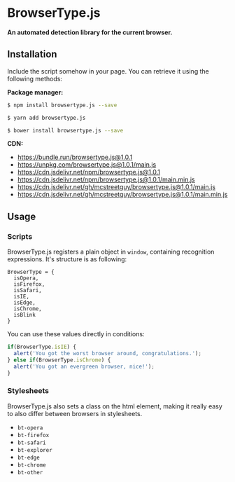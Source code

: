 # BrowserType.js
**An automated detection library for the current browser.**

## Installation
Include the script somehow in your page. You can retrieve it using the following methods:

**Package manager:**     
``` bash
$ npm install browsertype.js --save

$ yarn add browsertype.js

$ bower install browsertype.js --save
```

**CDN:**     
- https://bundle.run/browsertype.js@1.0.1
- https://unpkg.com/browsertype.js@1.0.1/main.js
- https://cdn.jsdelivr.net/npm/browsertype.js@1.0.1
- https://cdn.jsdelivr.net/npm/browsertype.js@1.0.1/main.min.js
- https://cdn.jsdelivr.net/gh/mcstreetguy/browsertype.js@1.0.1/main.js
- https://cdn.jsdelivr.net/gh/mcstreetguy/browsertype.js@1.0.1/main.min.js

## Usage
### Scripts
BrowserType.js registers a plain object in `window`, containing recognition expressions. It's structure is as following:

```
BrowserType = {
  isOpera,
  isFirefox,
  isSafari,
  isIE,
  isEdge,
  isChrome,
  isBlink
}
```

You can use these values directly in conditions:

``` javascript
if(BrowserType.isIE) {
  alert('You got the worst browser around, congratulations.');
} else if(BrowserType.isChrome) {
  alert('You got an evergreen browser, nice!');
}
```

### Stylesheets
BrowserType.js also sets a class on the html element, making it really easy to also differ between browsers in stylesheets.

- `bt-opera`
- `bt-firefox`
- `bt-safari`
- `bt-explorer`
- `bt-edge`
- `bt-chrome`
- `bt-other`
